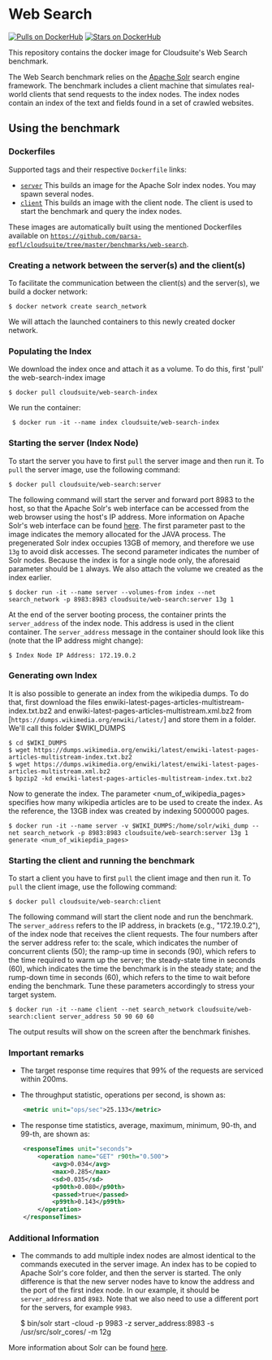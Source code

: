 # Web Search #

[![Pulls on DockerHub][dhpulls]][dhrepo]
[![Stars on DockerHub][dhstars]][dhrepo]

This repository contains the docker image for Cloudsuite's Web Search benchmark.

The Web Search benchmark relies on the [Apache Solr][apachesolr] search engine framework. The benchmark includes a client machine that simulates real-world clients that send requests to the index nodes. The index nodes contain an index of the text and fields found in a set of crawled websites.

## Using the benchmark ##

### Dockerfiles ###

Supported tags and their respective `Dockerfile` links:

- [`server`][serverdocker] This builds an image for the Apache Solr index nodes. You may spawn several nodes.
- [`client`][clientdocker] This builds an image with the client node. The client is used to start the benchmark and query the index nodes.

These images are automatically built using the mentioned Dockerfiles available on [`https://github.com/parsa-epfl/cloudsuite/tree/master/benchmarks/web-search`][repo].

### Creating a network between the server(s) and the client(s)

To facilitate the communication between the client(s) and the server(s), we build a docker network:

	$ docker network create search_network

We will attach the launched containers to this newly created docker network.

### Populating the Index ###

We download the index once and attach it as a volume. To do this, first 'pull' the web-search-index image

	$ docker pull cloudsuite/web-search-index
	
We run the container:

	 $ docker run -it --name index cloudsuite/web-search-index


### Starting the server (Index Node) ###

To start the server you have to first `pull` the server image and then run it. To `pull` the server image, use the following command:

	$ docker pull cloudsuite/web-search:server

The following command will start the server and forward port 8983 to the host, so that the Apache Solr's web interface can be accessed from the web browser using the host's IP address. More information on Apache Solr's web interface can be found [here][solrui]. The first parameter past to the image indicates the memory allocated for the JAVA process. The pregenerated Solr index occupies 13GB of memory, and therefore we use `13g` to avoid disk accesses. The second parameter indicates the number of Solr nodes. Because the index is for a single node only, the aforesaid parameter should be `1` always. We also attach the volume we created as the index earlier.

	$ docker run -it --name server --volumes-from index --net search_network -p 8983:8983 cloudsuite/web-search:server 13g 1

At the end of the server booting process, the container prints the `server_address` of the index node. This address is used in the client container. The `server_address` message in the container should look like this (note that the IP address might change):

	$ Index Node IP Address: 172.19.0.2
	
### Generating own Index ###
It is also possible to generate an index from the wikipedia dumps. To do that, first download the files enwiki-latest-pages-articles-multistream-index.txt.bz2 and enwiki-latest-pages-articles-multistream.xml.bz2 from [`https://dumps.wikimedia.org/enwiki/latest/`] and store them in a folder. We'll call this folder $WIKI_DUMPS

	$ cd $WIKI_DUMPS
	$ wget https://dumps.wikimedia.org/enwiki/latest/enwiki-latest-pages-articles-multistream-index.txt.bz2
	$ wget https://dumps.wikimedia.org/enwiki/latest/enwiki-latest-pages-articles-multistream.xml.bz2 
	$ bpzip2 -kd enwiki-latest-pages-articles-multistream-index.txt.bz2
Now to generate the index. The parameter <num_of_wikipedia_pages> specifies how many wikipedia articles are to be used to create the index. As the reference, the 13GB index was created by indexing 5000000 pages. 

	$ docker run -it --name server -v $WIKI_DUMPS:/home/solr/wiki_dump --net search_network -p 8983:8983 cloudsuite/web-search:server 13g 1 generate <num_of_wikiepdia_pages>

### Starting the client and running the benchmark ###

To start a client you have to first `pull` the client image and then run it. To `pull` the client image, use the following command:

	$ docker pull cloudsuite/web-search:client

The following command will start the client node and run the benchmark. The `server_address` refers to the IP address, in brackets (e.g., "172.19.0.2"), of the index node that receives the client requests. The four numbers after the server address refer to: the scale, which indicates the number of concurrent clients (50); the ramp-up time in seconds (90), which refers to the time required to warm up the server; the steady-state time in seconds (60), which indicates the time the benchmark is in the steady state; and the rump-down time in seconds (60), which refers to the time to wait before ending the benchmark. Tune these parameters accordingly to stress your target system.

	$ docker run -it --name client --net search_network cloudsuite/web-search:client server_address 50 90 60 60  

The output results will show on the screen after the benchmark finishes.

### Important remarks ###

- The target response time requires that 99% of the requests are serviced within 200ms.

- The throughput statistic, operations per second, is shown as:

```xml
	<metric unit="ops/sec">25.133</metric>
```

- The response time statistics, average, maximum, minimum, 90-th, and 99-th, are shown as:

```xml
	<responseTimes unit="seconds">
   		<operation name="GET" r90th="0.500">
   			<avg>0.034</avg>
   			<max>0.285</max>
   			<sd>0.035</sd>
   			<p90th>0.080</p90th>
   			<passed>true</passed>
   			<p99th>0.143</p99th>
   		</operation>
	</responseTimes>
```

### Additional Information ###


- The commands to add multiple index nodes are almost identical to the commands executed in the server image. An index has to be copied to Apache Solr's core folder, and then the server is started. The only difference is that the new server nodes have to know the address and the port of the first index node. In our example, it should be `server_address` and `8983`. Note that we also need to use a different port for the servers, for example `9983`.


	$ bin/solr start -cloud -p 9983 -z server_address:8983 -s /usr/src/solr_cores/ -m 12g

More information about Solr can be found [here][solrmanual].

[datadocker]: https://github.com/parsa-epfl/cloudsuite/blob/master/benchmarks/web-search/data/Dockerfile "Data volume Dockerfile"
[serverdocker]: https://github.com/parsa-epfl/cloudsuite/blob/master/benchmarks/web-search/server/Dockerfile "Server Dockerfile"
[clientdocker]: https://github.com/parsa-epfl/cloudsuite/blob/master/benchmarks/web-search/client/Dockerfile "Client Dockerfile"
[solrui]: https://cwiki.apache.org/confluence/display/solr/Overview+of+the+Solr+Admin+UI "Apache Solr UI"
[solrmanual]: https://cwiki.apache.org/confluence/display/solr/Apache+Solr+Reference+Guide "Apache Solr Manual"
[nutchtutorial]: https://wiki.apache.org/nutch/NutchTutorial "Nutch Tutorial"
[apachesolr]: https://github.com/apache/solr "Apache Solr"
[apachenutch]: https://github.com/apache/nutch "Apache Nutch"
[repo]: https://github.com/parsa-epfl/cloudsuite/tree/master/benchmarks/web-search "Web Search GitHub Repo"
[dhrepo]: https://hub.docker.com/r/cloudsuite/web-search/ "DockerHub Page"
[dhpulls]: https://img.shields.io/docker/pulls/cloudsuite/web-search.svg "Go to DockerHub Page"
[dhstars]: https://img.shields.io/docker/stars/cloudsuite/web-search.svg "Go to DockerHub Page"
